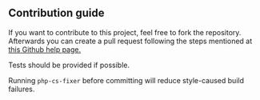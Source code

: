 ## Contribution guide

If you want to contribute to this project, feel free to fork the repository. Afterwards you can create a pull request following the steps mentioned at [this Github help page.](https://help.github.com/articles/creating-a-pull-request-from-a-fork/)

Tests should be provided if possible.

Running `php-cs-fixer` before committing will reduce style-caused build failures.
